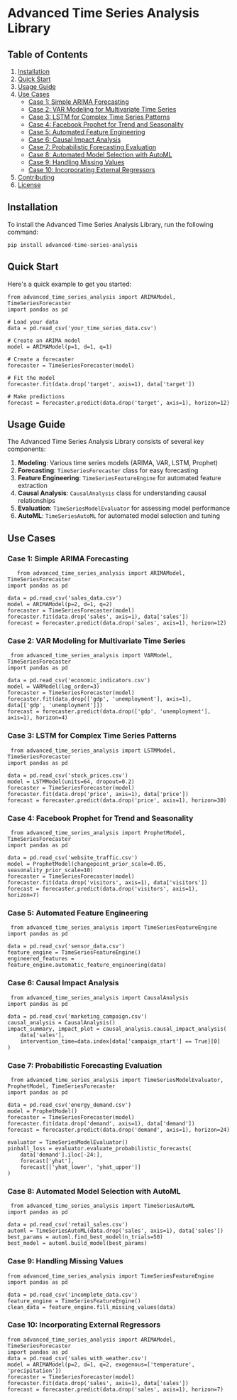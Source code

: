 # Advanced Time Series Analysis Library

## Table of Contents

1.  [Installation](#installation)
2.  [Quick Start](#quick-start)
3.  [Usage Guide](#usage-guide)
4.  [Use Cases](#use-cases)
    -   [Case 1: Simple ARIMA Forecasting](#case-1-simple-arima-forecasting)
    -   [Case 2: VAR Modeling for Multivariate Time Series](#case-2-var-modeling-for-multivariate-time-series)
    -   [Case 3: LSTM for Complex Time Series Patterns](#case-3-lstm-for-complex-time-series-patterns)
    -   [Case 4: Facebook Prophet for Trend and Seasonality](#case-4-facebook-prophet-for-trend-and-seasonality)
    -   [Case 5: Automated Feature Engineering](#case-5-automated-feature-engineering)
    -   [Case 6: Causal Impact Analysis](#case-6-causal-impact-analysis)
    -   [Case 7: Probabilistic Forecasting Evaluation](#case-7-probabilistic-forecasting-evaluation)
    -   [Case 8: Automated Model Selection with AutoML](#case-8-automated-model-selection-with-automl)
    -   [Case 9: Handling Missing Values](#case-9-handling-missing-values)
    -   [Case 10: Incorporating External Regressors](#case-10-incorporating-external-regressors)
5.  [Contributing](#contributing)
6.  [License](#license)

## Installation

To install the Advanced Time Series Analysis Library, run the following command:

`pip install advanced-time-series-analysis`

## Quick Start

Here's a quick example to get you started:  

    from advanced_time_series_analysis import ARIMAModel, TimeSeriesForecaster
    import pandas as pd
    
    # Load your data
    data = pd.read_csv('your_time_series_data.csv')
    
    # Create an ARIMA model
    model = ARIMAModel(p=1, d=1, q=1)
    
    # Create a forecaster
    forecaster = TimeSeriesForecaster(model)
    
    # Fit the model
    forecaster.fit(data.drop('target', axis=1), data['target'])
    
    # Make predictions
    forecast = forecaster.predict(data.drop('target', axis=1), horizon=12)

## Usage Guide

The Advanced Time Series Analysis Library consists of several key components:

1.  **Modeling**: Various time series models (ARIMA, VAR, LSTM, Prophet)
2.  **Forecasting**: `TimeSeriesForecaster` class for easy forecasting
3.  **Feature Engineering**: `TimeSeriesFeatureEngine` for automated feature extraction
4.  **Causal Analysis**: `CausalAnalysis` class for understanding causal relationships
5.  **Evaluation**: `TimeSeriesModelEvaluator` for assessing model performance
6.  **AutoML**: `TimeSeriesAutoML` for automated model selection and tuning

## Use Cases

### Case 1: Simple ARIMA Forecasting 

       from advanced_time_series_analysis import ARIMAModel, TimeSeriesForecaster
    import pandas as pd
    
    data = pd.read_csv('sales_data.csv')
    model = ARIMAModel(p=2, d=1, q=2)
    forecaster = TimeSeriesForecaster(model)
    forecaster.fit(data.drop('sales', axis=1), data['sales'])
    forecast = forecaster.predict(data.drop('sales', axis=1), horizon=12)

### Case 2: VAR Modeling for Multivariate Time Series 

     from advanced_time_series_analysis import VARModel, TimeSeriesForecaster
    import pandas as pd
    
    data = pd.read_csv('economic_indicators.csv')
    model = VARModel(lag_order=3)
    forecaster = TimeSeriesForecaster(model)
    forecaster.fit(data.drop(['gdp', 'unemployment'], axis=1), data[['gdp', 'unemployment']])
    forecast = forecaster.predict(data.drop(['gdp', 'unemployment'], axis=1), horizon=4)

### Case 3: LSTM for Complex Time Series Patterns

     from advanced_time_series_analysis import LSTMModel, TimeSeriesForecaster
    import pandas as pd
    
    data = pd.read_csv('stock_prices.csv')
    model = LSTMModel(units=64, dropout=0.2)
    forecaster = TimeSeriesForecaster(model)
    forecaster.fit(data.drop('price', axis=1), data['price'])
    forecast = forecaster.predict(data.drop('price', axis=1), horizon=30)

### Case 4: Facebook Prophet for Trend and Seasonality

     from advanced_time_series_analysis import ProphetModel, TimeSeriesForecaster
    import pandas as pd
    
    data = pd.read_csv('website_traffic.csv')
    model = ProphetModel(changepoint_prior_scale=0.05, seasonality_prior_scale=10)
    forecaster = TimeSeriesForecaster(model)
    forecaster.fit(data.drop('visitors', axis=1), data['visitors'])
    forecast = forecaster.predict(data.drop('visitors', axis=1), horizon=7)

 
### Case 5: Automated Feature Engineering 
 

     from advanced_time_series_analysis import TimeSeriesFeatureEngine
    import pandas as pd
    
    data = pd.read_csv('sensor_data.csv')
    feature_engine = TimeSeriesFeatureEngine()
    engineered_features = feature_engine.automatic_feature_engineering(data)

### Case 6: Causal Impact Analysis


     from advanced_time_series_analysis import CausalAnalysis
    import pandas as pd
    
    data = pd.read_csv('marketing_campaign.csv')
    causal_analysis = CausalAnalysis()
    impact_summary, impact_plot = causal_analysis.causal_impact_analysis(
        data['sales'], 
        intervention_time=data.index[data['campaign_start'] == True][0]
    )

### Case 7: Probabilistic Forecasting Evaluation

     from advanced_time_series_analysis import TimeSeriesModelEvaluator, ProphetModel, TimeSeriesForecaster
    import pandas as pd
    
    data = pd.read_csv('energy_demand.csv')
    model = ProphetModel()
    forecaster = TimeSeriesForecaster(model)
    forecaster.fit(data.drop('demand', axis=1), data['demand'])
    forecast = forecaster.predict(data.drop('demand', axis=1), horizon=24)
    
    evaluator = TimeSeriesModelEvaluator()
    pinball_loss = evaluator.evaluate_probabilistic_forecasts(
        data['demand'].iloc[-24:], 
        forecast['yhat'], 
        forecast[['yhat_lower', 'yhat_upper']]
    )

### Case 8: Automated Model Selection with AutoML

     from advanced_time_series_analysis import TimeSeriesAutoML
    import pandas as pd
    
    data = pd.read_csv('retail_sales.csv')
    automl = TimeSeriesAutoML(data.drop('sales', axis=1), data['sales'])
    best_params = automl.find_best_model(n_trials=50)
    best_model = automl.build_model(best_params)

### Case 9: Handling Missing Values

    from advanced_time_series_analysis import TimeSeriesFeatureEngine
    import pandas as pd
    
    data = pd.read_csv('incomplete_data.csv')
    feature_engine = TimeSeriesFeatureEngine()
    clean_data = feature_engine.fill_missing_values(data)

### Case 10: Incorporating External Regressors


    from advanced_time_series_analysis import ARIMAModel, TimeSeriesForecaster
    import pandas as pd
    data = pd.read_csv('sales_with_weather.csv')
    model = ARIMAModel(p=2, d=1, q=2, exogenous=['temperature', 'precipitation'])
    forecaster = TimeSeriesForecaster(model)
    forecaster.fit(data.drop('sales', axis=1), data['sales'])
    forecast = forecaster.predict(data.drop('sales', axis=1), horizon=7)
